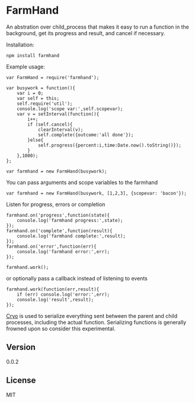 FarmHand
=========

An abstration over child_process that makes it easy to run a function in the background, get its progress and result, and cancel if necessary.

Installation:

    npm install farmhand

Example usage:

    var FarmHand = require('farmhand');

    var busywork = function(){
        var i = 0;
        var self = this;
        self.require('util');
        console.log('scope var:',self.scopevar);
        var v = setInterval(function(){
            i++;
            if (self.cancel){
                clearInterval(v);
                self.complete({outcome:'all done'});
            }else{
                self.progress({percent:i,time:Date.now().toString()});
            }
        },1000);
    };

    var farmhand = new FarmHand(busywork);

You can pass arguments and scope variables to the farmhand

    var farmhand = new FarmHand(busywork, [1,2,3], {scopevar: 'bacon'});

Listen for progress, errors or completion

    farmhand.on('progress',function(state){
        console.log('farmhand progress:',state);
    });
    farmhand.on('complete',function(result){
        console.log('farmhand complete:',result);
    });
    farmhand.on('error',function(err){
        console.log('farmhand error:',err);
    });

    farmhand.work();

or optionally pass a callback instead of listening to events

    farmhand.work(function(err,result){
        if (err) console.log('error:',err);
        console.log('result',result);
    });

[Cryo](https://github.com/hunterloftis/cryo) is used to serialize everything sent between the parent and child processes, including the actual function.
Serializing functions is generally frowned upon so consider this experimental.

Version
-

0.0.2

License
-

MIT